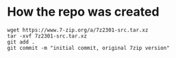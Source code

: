 # How the repo was created

```
wget https://www.7-zip.org/a/7z2301-src.tar.xz
tar -xvf 7z2301-src.tar.xz
git add .
git commit -m "initial commit, original 7zip version"
```
